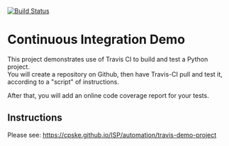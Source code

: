 [![Build Status](https://travis-ci.com/ParnThanatibordee/demo-pyci.svg?branch=master)](https://travis-ci.com/ParnThanatibordee/demo-pyci)

Continuous Integration Demo
============================

This project demonstrates use of Travis CI to build and test a Python project.  
You will create a repository on Github, then have Travis-CI pull and test it,
according to a "script" of instructions.

After that, you will add an online code coverage report for your tests.

## Instructions

Please see: https://cpske.github.io/ISP/automation/travis-demo-project

